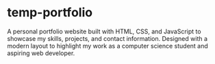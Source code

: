 # temp-portfolio
A personal portfolio website built with HTML, CSS, and JavaScript to showcase my skills, projects, and contact information. Designed with a modern layout to highlight my work as a computer science student and aspiring web developer.
